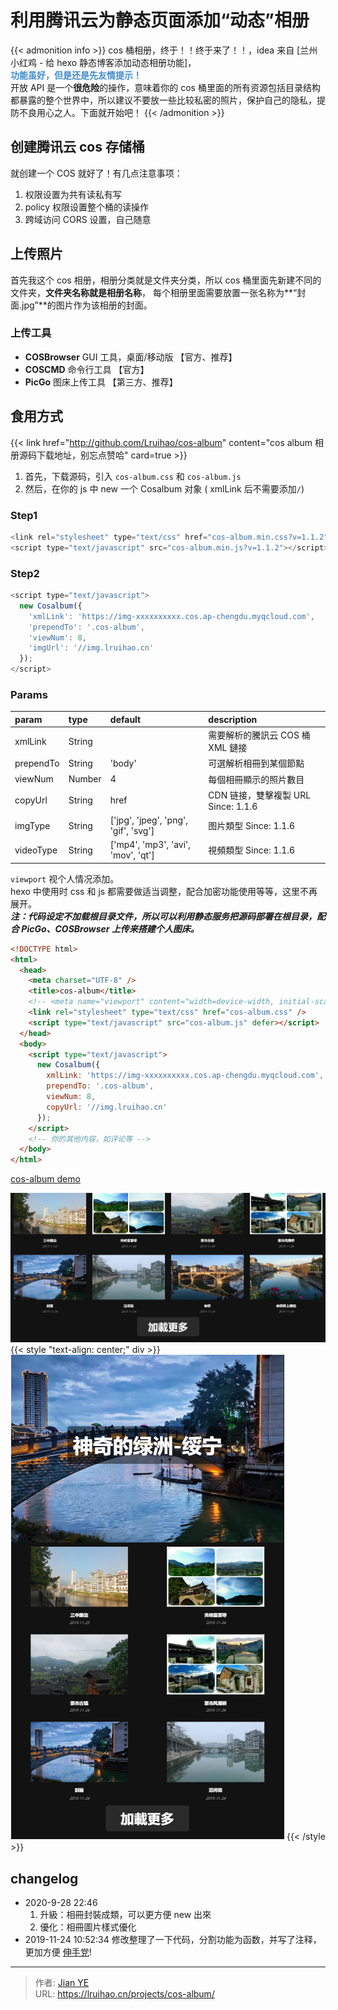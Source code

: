 # 利用腾讯云为静态页面添加“动态”相册


{{< admonition info >}}
cos 桶相册，终于！！终于来了！！，idea 来自 [兰州小红鸡 - 给 hexo 静态博客添加动态相册功能]，  
**<span style="color: #428bca;">功能虽好，但是还是先友情提示！</span>**  
开放 API 是一个**很危险**的操作，意味着你的 cos 桶里面的所有资源包括目录结构都暴露的整个世界中，所以建议不要放一些比较私密的照片，保护自己的隐私，提防不良用心之人。下面就开始吧！
{{< /admonition >}}

<!--more-->

## 创建腾讯云 cos 存储桶

就创建一个 COS 就好了！有几点注意事项：

1. 权限设置为共有读私有写
2. policy 权限设置整个桶的读操作
3. 跨域访问 CORS 设置，自己随意

## 上传照片

首先我这个 cos 相册，相册分类就是文件夹分类，所以 cos 桶里面先新建不同的文件夹，**文件夹名称就是相册名称**，
每个相册里面需要放置一张名称为**“封面.jpg”**的图片作为该相册的封面。

### 上传工具

- **COSBrowser** GUI 工具，桌面/移动版 【官方、推荐】
- **COSCMD** 命令行工具 【官方】
- **PicGo** 图床上传工具 【第三方、推荐】

## 食用方式

{{< link href="http://github.com/Lruihao/cos-album" content="cos album 相册源码下载地址，别忘点赞哈" card=true >}}

1. 首先，下载源码，引入 `cos-album.css` 和 `cos-album.js`
2. 然后，在你的 js 中 new 一个 Cosalbum 对象 ( xmlLink 后不需要添加`/`)

### Step1

```js config
<link rel="stylesheet" type="text/css" href="cos-album.min.css?v=1.1.2">
<script type="text/javascript" src="cos-album.min.js?v=1.1.2"></script>
```

### Step2

```js
<script type="text/javascript">
  new Cosalbum({
    'xmlLink': 'https://img-xxxxxxxxxx.cos.ap-chengdu.myqcloud.com',
    'prependTo': '.cos-album',
    'viewNum': 8,
    'imgUrl': '//img.lruihao.cn'
  });
</script>
```

### Params

| param     | type   | default                              | description                         |
| :-------- | :----- | :----------------------------------- | :---------------------------------- |
| xmlLink   | String |                                      | 需要解析的騰訊云 COS 桶 XML 鏈接    |
| prependTo | String | 'body'                               | 可選解析相冊到某個節點              |
| viewNum   | Number | 4                                    | 每個相冊顯示的照片數目              |
| copyUrl   | String | href                                 | CDN 链接，雙擊複製 URL Since: 1.1.6 |
| imgType   | String | ['jpg', 'jpeg', 'png', 'gif', 'svg'] | 图片類型 Since: 1.1.6               |
| videoType | String | ['mp4', 'mp3', 'avi', 'mov', 'qt']   | 視頻類型 Since: 1.1.6               |

`viewport` 视个人情况添加。  
hexo 中使用时 css 和 js 都需要做适当调整，配合加密功能使用等等，这里不再展开。  
**_注：代码设定不加载根目录文件，所以可以利用静态服务把源码部署在根目录，配合 PicGo、COSBrowser 上传来搭建个人图床。_**

```html demo
<!DOCTYPE html>
<html>
  <head>
    <meta charset="UTF-8" />
    <title>cos-album</title>
    <!-- <meta name="viewport" content="width=device-width, initial-scale=1.0"> -->
    <link rel="stylesheet" type="text/css" href="cos-album.css" />
    <script type="text/javascript" src="cos-album.js" defer></script>
  </head>
  <body>
    <script type="text/javascript">
      new Cosalbum({
        xmlLink: 'https://img-xxxxxxxxxx.cos.ap-chengdu.myqcloud.com',
        prependTo: '.cos-album',
        viewNum: 8,
        copyUrl: '//img.lruihao.cn'
      });
    </script>
    <!-- 你的其他内容，如评论等 -->
  </body>
</html>
```

<a href="https://img.lruihao.cn" target="_blank" class="LinkCard">cos-album demo</a>

![大屏显示](images/view.png)
{{< style "text-align: center;" div >}}
![手机显示](images/mobile.png)
{{< /style >}}

## changelog

- 2020-9-28 22:46
  1. 升級：相冊封裝成類，可以更方便 new 出來
  2. 優化：相冊圖片樣式優化
- 2019-11-24 10:52:34
  修改整理了一下代码，分割功能为函数，并写了注释，更加方便 [伸手党](https://github.com/Lruihao/cos-album)!


---

> 作者: [Jian YE](https://github.com/jianye0428)  
> URL: https://lruihao.cn/projects/cos-album/  

